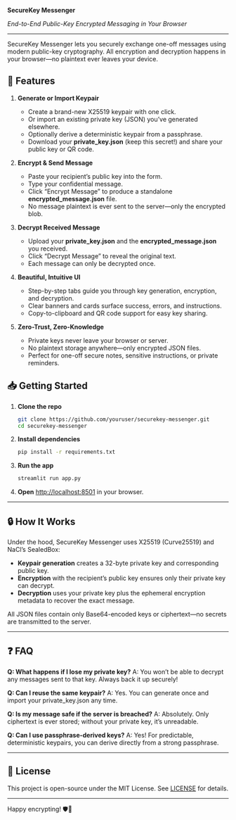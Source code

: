 **SecureKey Messenger**

*End-to-End Public-Key Encrypted Messaging in Your Browser*

---

SecureKey Messenger lets you securely exchange one-off messages using modern public-key cryptography. All encryption and decryption happens in your browser—no plaintext ever leaves your device.

## 🚀 Features

1. **Generate or Import Keypair**

   * Create a brand-new X25519 keypair with one click.
   * Or import an existing private key (JSON) you’ve generated elsewhere.
   * Optionally derive a deterministic keypair from a passphrase.
   * Download your **private\_key.json** (keep this secret!) and share your public key or QR code.

2. **Encrypt & Send Message**

   * Paste your recipient’s public key into the form.
   * Type your confidential message.
   * Click “Encrypt Message” to produce a standalone **encrypted\_message.json** file.
   * No message plaintext is ever sent to the server—only the encrypted blob.

3. **Decrypt Received Message**

   * Upload your **private\_key.json** and the **encrypted\_message.json** you received.
   * Click “Decrypt Message” to reveal the original text.
   * Each message can only be decrypted once.

4. **Beautiful, Intuitive UI**

   * Step-by-step tabs guide you through key generation, encryption, and decryption.
   * Clear banners and cards surface success, errors, and instructions.
   * Copy-to-clipboard and QR code support for easy key sharing.

5. **Zero-Trust, Zero-Knowledge**

   * Private keys never leave your browser or server.
   * No plaintext storage anywhere—only encrypted JSON files.
   * Perfect for one-off secure notes, sensitive instructions, or private reminders.

## 📥 Getting Started

1. **Clone the repo**

   ```bash
   git clone https://github.com/youruser/securekey-messenger.git
   cd securekey-messenger
   ```

2. **Install dependencies**

   ```bash
   pip install -r requirements.txt
   ```

3. **Run the app**

   ```bash
   streamlit run app.py
   ```

4. **Open** [http://localhost:8501](http://localhost:8501) in your browser.

---

## 🔒 How It Works

Under the hood, SecureKey Messenger uses X25519 (Curve25519) and NaCl’s SealedBox:

* **Keypair generation** creates a 32-byte private key and corresponding public key.
* **Encryption** with the recipient’s public key ensures only their private key can decrypt.
* **Decryption** uses your private key plus the ephemeral encryption metadata to recover the exact message.

All JSON files contain only Base64-encoded keys or ciphertext—no secrets are transmitted to the server.

---

## ❓ FAQ

**Q: What happens if I lose my private key?**
A: You won’t be able to decrypt any messages sent to that key. Always back it up securely!

**Q: Can I reuse the same keypair?**
A: Yes. You can generate once and import your private\_key.json any time.

**Q: Is my message safe if the server is breached?**
A: Absolutely. Only ciphertext is ever stored; without your private key, it’s unreadable.

**Q: Can I use passphrase-derived keys?**
A: Yes! For predictable, deterministic keypairs, you can derive directly from a strong passphrase.

---

## 📜 License

This project is open-source under the MIT License. See [LICENSE](LICENSE) for details.

---

Happy encrypting! 🛡️🔑
